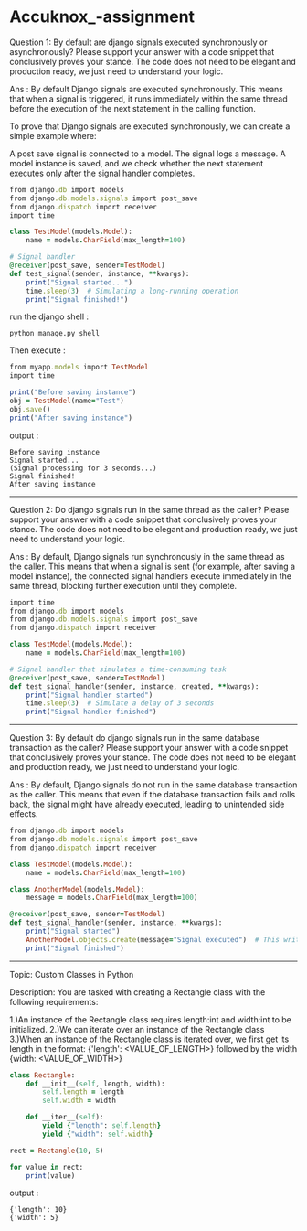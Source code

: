 # Accuknox_-assignment


Question 1: By default are django signals executed synchronously or asynchronously? Please support your answer with a code snippet that conclusively proves your stance. The code does not need to be elegant and production ready, we just need to understand your logic.

Ans : By default Django signals are executed synchronously. This means that when a signal is triggered, it runs immediately within the same thread before the execution of the next statement in the calling function.

To prove that Django signals are executed synchronously, we can create a simple example where:

A post save signal is connected to a model.
The signal logs a message.
A model instance is saved, and we check whether the next statement executes only after the signal handler completes.
```ruby
from django.db import models
from django.db.models.signals import post_save
from django.dispatch import receiver
import time

class TestModel(models.Model):
    name = models.CharField(max_length=100)

# Signal handler
@receiver(post_save, sender=TestModel)
def test_signal(sender, instance, **kwargs):
    print("Signal started...")
    time.sleep(3)  # Simulating a long-running operation
    print("Signal finished!")
```
run the django shell :
```
python manage.py shell
```
Then execute :
``` ruby
from myapp.models import TestModel
import time

print("Before saving instance")
obj = TestModel(name="Test")
obj.save()
print("After saving instance")
```
output :
```
Before saving instance
Signal started...
(Signal processing for 3 seconds...)
Signal finished!
After saving instance
```
<hr>

Question 2: Do django signals run in the same thread as the caller? Please support your answer with a code snippet that conclusively proves your stance. The code does not need to be elegant and production ready, we just need to understand your logic.

Ans : By default, Django signals run synchronously in the same thread as the caller. This means that when a signal is sent (for example, after saving a model instance), the connected signal handlers execute immediately in the same thread, blocking further execution until they complete.

``` ruby
import time
from django.db import models
from django.db.models.signals import post_save
from django.dispatch import receiver

class TestModel(models.Model):
    name = models.CharField(max_length=100)

# Signal handler that simulates a time-consuming task
@receiver(post_save, sender=TestModel)
def test_signal_handler(sender, instance, created, **kwargs):
    print("Signal handler started")
    time.sleep(3)  # Simulate a delay of 3 seconds
    print("Signal handler finished")
```

<hr>

Question 3: By default do django signals run in the same database transaction as the caller? Please support your answer with a code snippet that conclusively proves your stance. The code does not need to be elegant and production ready, we just need to understand your logic.

Ans : By default, Django signals do not run in the same database transaction as the caller. This means that even if the database transaction fails and rolls back, the signal might have already executed, leading to unintended side effects.

```ruby
from django.db import models
from django.db.models.signals import post_save
from django.dispatch import receiver

class TestModel(models.Model):
    name = models.CharField(max_length=100)

class AnotherModel(models.Model):
    message = models.CharField(max_length=100)

@receiver(post_save, sender=TestModel)
def test_signal_handler(sender, instance, **kwargs):
    print("Signal started")
    AnotherModel.objects.create(message="Signal executed")  # This writes to the DB
    print("Signal finished")
```

<hr>


Topic: Custom Classes in Python

Description: You are tasked with creating a Rectangle class with the following requirements:

1.)An instance of the Rectangle class requires length:int and width:int to be initialized.
2.)We can iterate over an instance of the Rectangle class 
3.)When an instance of the Rectangle class is iterated over, we first get its length in the format: {'length': <VALUE_OF_LENGTH>} followed by the width {width: <VALUE_OF_WIDTH>}

```ruby
class Rectangle:
    def __init__(self, length, width):
        self.length = length
        self.width = width

    def __iter__(self):
        yield {"length": self.length}
        yield {"width": self.width}

rect = Rectangle(10, 5)

for value in rect:
    print(value)
```

output :

```
{'length': 10}
{'width': 5}
```
